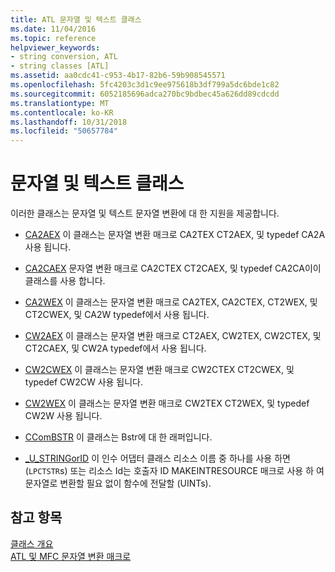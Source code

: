 ```yaml
---
title: ATL 문자열 및 텍스트 클래스
ms.date: 11/04/2016
ms.topic: reference
helpviewer_keywords:
- string conversion, ATL
- string classes [ATL]
ms.assetid: aa0cdc41-c953-4b17-82b6-59b908545571
ms.openlocfilehash: 5fc4203c3d1c9ee975618b3df799a5dc6bde1c82
ms.sourcegitcommit: 6052185696adca270bc9bdbec45a626dd89cdcdd
ms.translationtype: MT
ms.contentlocale: ko-KR
ms.lasthandoff: 10/31/2018
ms.locfileid: "50657784"
---
```

# <a name="string-and-text-classes"></a>문자열 및 텍스트 클래스

이러한 클래스는 문자열 및 텍스트 문자열 변환에 대 한 지원을 제공합니다.

- [CA2AEX](../atl/reference/ca2aex-class.md) 이 클래스는 문자열 변환 매크로 CA2TEX CT2AEX, 및 typedef CA2A 사용 됩니다.

- [CA2CAEX](../atl/reference/ca2caex-class.md) 문자열 변환 매크로 CA2CTEX CT2CAEX, 및 typedef CA2CA이이 클래스를 사용 합니다.

- [CA2WEX](../atl/reference/ca2wex-class.md) 이 클래스는 문자열 변환 매크로 CA2TEX, CA2CTEX, CT2WEX, 및 CT2CWEX, 및 CA2W typedef에서 사용 됩니다.

- [CW2AEX](../atl/reference/cw2aex-class.md) 이 클래스는 문자열 변환 매크로 CT2AEX, CW2TEX, CW2CTEX, 및 CT2CAEX, 및 CW2A typedef에서 사용 됩니다.

- [CW2CWEX](../atl/reference/cw2cwex-class.md) 이 클래스는 문자열 변환 매크로 CW2CTEX CT2CWEX, 및 typedef CW2CW 사용 됩니다.

- [CW2WEX](../atl/reference/cw2wex-class.md) 이 클래스는 문자열 변환 매크로 CW2TEX CT2WEX, 및 typedef CW2W 사용 됩니다.

- [CComBSTR](../atl/reference/ccombstr-class.md) 이 클래스는 Bstr에 대 한 래퍼입니다.

- [_U_STRINGorID](../atl/reference/u-stringorid-class.md) 이 인수 어댑터 클래스 리소스 이름 중 하나를 사용 하면 (`LPCTSTR`s) 또는 리소스 Id는 호출자 ID MAKEINTRESOURCE 매크로 사용 하 여 문자열로 변환할 필요 없이 함수에 전달할 (UINTs).

## <a name="see-also"></a>참고 항목

[클래스 개요](../atl/atl-class-overview.md)<br/>
[ATL 및 MFC 문자열 변환 매크로](reference/string-conversion-macros.md)

